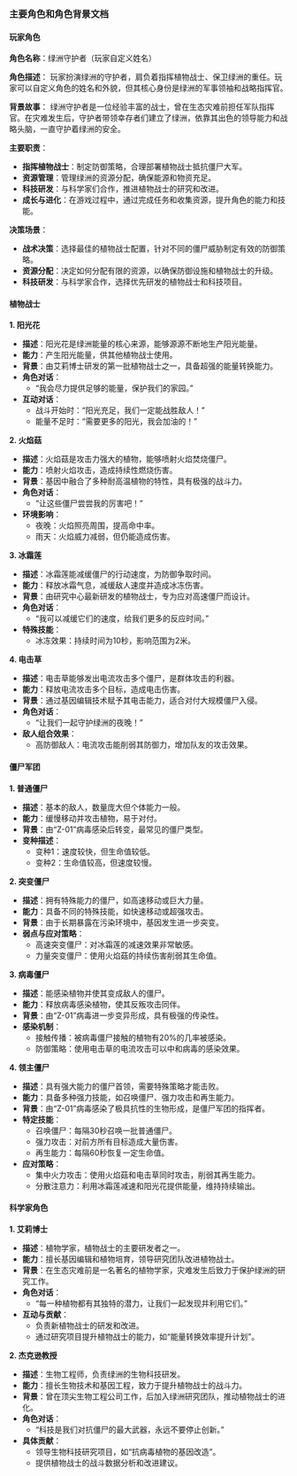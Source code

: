 ### 主要角色和角色背景文档

#### 玩家角色

**角色名称**：绿洲守护者（玩家自定义姓名）

**角色描述**：
玩家扮演绿洲的守护者，肩负着指挥植物战士、保卫绿洲的重任。玩家可以自定义角色的姓名和外貌，但其核心身份是绿洲的军事领袖和战略指挥官。

**背景故事**：
绿洲守护者是一位经验丰富的战士，曾在生态灾难前担任军队指挥官。在灾难发生后，守护者带领幸存者们建立了绿洲，依靠其出色的领导能力和战略头脑，一直守护着绿洲的安全。

**主要职责**：
- **指挥植物战士**：制定防御策略，合理部署植物战士抵抗僵尸大军。
- **资源管理**：管理绿洲的资源分配，确保能源和物资充足。
- **科技研发**：与科学家们合作，推进植物战士的研究和改进。
- **成长与进化**：在游戏过程中，通过完成任务和收集资源，提升角色的能力和技能。

**决策场景**：
- **战术决策**：选择最佳的植物战士配置，针对不同的僵尸威胁制定有效的防御策略。
- **资源分配**：决定如何分配有限的资源，以确保防御设施和植物战士的升级。
- **科技研发**：与科学家合作，选择优先研发的植物战士和科技项目。

#### 植物战士

**1. 阳光花**
   - **描述**：阳光花是绿洲能量的核心来源，能够源源不断地生产阳光能量。
   - **能力**：产生阳光能量，供其他植物战士使用。
   - **背景**：由艾莉博士研发的第一批植物战士之一，具备超强的能量转换能力。
   - **角色对话**：
     - “我会尽力提供足够的能量，保护我们的家园。”
   - **互动对话**：
     - 战斗开始时：“阳光充足，我们一定能战胜敌人！”
     - 能量不足时：“需要更多的阳光，我会加油的！”

**2. 火焰菇**
   - **描述**：火焰菇是攻击力强大的植物，能够喷射火焰焚烧僵尸。
   - **能力**：喷射火焰攻击，造成持续性燃烧伤害。
   - **背景**：基因中融合了多种耐高温植物的特性，具有极强的战斗力。
   - **角色对话**：
     - “让这些僵尸尝尝我的厉害吧！”
   - **环境影响**：
     - 夜晚：火焰照亮周围，提高命中率。
     - 雨天：火焰威力减弱，但仍能造成伤害。

**3. 冰霜莲**
   - **描述**：冰霜莲能减缓僵尸的行动速度，为防御争取时间。
   - **能力**：释放冰霜气息，减缓敌人速度并造成冰冻伤害。
   - **背景**：由研究中心最新研发的植物战士，专为应对高速僵尸而设计。
   - **角色对话**：
     - “我可以减缓它们的速度，给我们更多的反应时间。”
   - **特殊技能**：
     - 冰冻效果：持续时间为10秒，影响范围为2米。

**4. 电击草**
   - **描述**：电击草能够发出电流攻击多个僵尸，是群体攻击的利器。
   - **能力**：释放电流攻击多个目标，造成电击伤害。
   - **背景**：通过基因编辑技术赋予其电击能力，适合对付大规模僵尸入侵。
   - **角色对话**：
     - “让我们一起守护绿洲的夜晚！”
   - **敌人组合效果**：
     - 高防御敌人：电流攻击能削弱其防御力，增加队友的攻击效果。

#### 僵尸军团

**1. 普通僵尸**
   - **描述**：基本的敌人，数量庞大但个体能力一般。
   - **能力**：缓慢移动并攻击植物，易于对付。
   - **背景**：由“Z-01”病毒感染后转变，最常见的僵尸类型。
   - **变种描述**：
     - 变种1：速度较快，但生命值较低。
     - 变种2：生命值较高，但速度较慢。

**2. 突变僵尸**
   - **描述**：拥有特殊能力的僵尸，如高速移动或巨大力量。
   - **能力**：具备不同的特殊技能，如快速移动或超强攻击。
   - **背景**：由于长期暴露在污染环境中，基因发生进一步突变。
   - **弱点与应对策略**：
     - 高速突变僵尸：对冰霜莲的减速效果非常敏感。
     - 力量突变僵尸：使用火焰菇的持续伤害削弱其生命值。

**3. 病毒僵尸**
   - **描述**：能感染植物并使其变成敌人的僵尸。
   - **能力**：释放病毒感染植物，使其反叛攻击同伴。
   - **背景**：由“Z-01”病毒进一步变异形成，具有极强的传染性。
   - **感染机制**：
     - 接触传播：被病毒僵尸接触的植物有20%的几率被感染。
     - 防御策略：使用电击草的电流攻击可以中和病毒的感染效果。

**4. 领主僵尸**
   - **描述**：具有强大能力的僵尸首领，需要特殊策略才能击败。
   - **能力**：具备多种强力技能，如召唤僵尸、强力攻击和再生能力。
   - **背景**：由“Z-01”病毒感染了极具抗性的生物形成，是僵尸军团的指挥者。
   - **特定技能**：
     - 召唤僵尸：每隔30秒召唤一批普通僵尸。
     - 强力攻击：对前方所有目标造成大量伤害。
     - 再生能力：每隔60秒恢复一定生命值。
   - **应对策略**：
     - 集中火力攻击：使用火焰菇和电击草同时攻击，削弱其再生能力。
     - 分散注意力：利用冰霜莲减速和阳光花提供能量，维持持续输出。

#### 科学家角色

**1. 艾莉博士**
   - **描述**：植物学家，植物战士的主要研发者之一。
   - **能力**：擅长基因编辑和植物培育，领导研究团队改进植物战士。
   - **背景**：在生态灾难前是一名著名的植物学家，灾难发生后致力于保护绿洲的研究工作。
   - **角色对话**：
     - “每一种植物都有其独特的潜力，让我们一起发现并利用它们。”
   - **互动与贡献**：
     - 负责新植物战士的研发和改进。
     - 通过研究项目提升植物战士的能力，如“能量转换效率提升计划”。

**2. 杰克逊教授**
   - **描述**：生物工程师，负责绿洲的生物科技研发。
   - **能力**：擅长生物技术和基因工程，致力于提升植物战士的战斗力。
   - **背景**：曾在顶尖生物工程公司工作，后加入绿洲研究团队，推动植物战士的进化。
   - **角色对话**：
     - “科技是我们对抗僵尸的最大武器，永远不要停止创新。”
   - **具体贡献**：
     - 领导生物科技研究项目，如“抗病毒植物的基因改造”。
     - 提供植物战士的战斗数据分析和改进建议。

